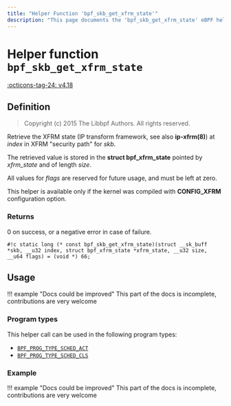 ```yaml
---
title: "Helper Function 'bpf_skb_get_xfrm_state'"
description: "This page documents the 'bpf_skb_get_xfrm_state' eBPF helper function, including its definition, usage, program types that can use it, and examples."
---
```

# Helper function `bpf_skb_get_xfrm_state`

<!-- [FEATURE_TAG](bpf_skb_get_xfrm_state) -->
[:octicons-tag-24: v4.18](https://github.com/torvalds/linux/commit/12bed760a78da6e12ac8252fec64d019a9eac523)
<!-- [/FEATURE_TAG] -->

## Definition

> Copyright (c) 2015 The Libbpf Authors. All rights reserved.


<!-- [HELPER_FUNC_DEF] -->
Retrieve the XFRM state (IP transform framework, see also **ip-xfrm(8)**) at _index_ in XFRM "security path" for _skb_.

The retrieved value is stored in the **struct bpf_xfrm_state** pointed by _xfrm_state_ and of length _size_.

All values for _flags_ are reserved for future usage, and must be left at zero.

This helper is available only if the kernel was compiled with **CONFIG_XFRM** configuration option.

### Returns

0 on success, or a negative error in case of failure.

`#!c static long (* const bpf_skb_get_xfrm_state)(struct __sk_buff *skb, __u32 index, struct bpf_xfrm_state *xfrm_state, __u32 size, __u64 flags) = (void *) 66;`
<!-- [/HELPER_FUNC_DEF] -->

## Usage

!!! example "Docs could be improved"
    This part of the docs is incomplete, contributions are very welcome

### Program types

This helper call can be used in the following program types:

<!-- DO NOT EDIT MANUALLY -->
<!-- [HELPER_FUNC_PROG_REF] -->
 * [`BPF_PROG_TYPE_SCHED_ACT`](../program-type/BPF_PROG_TYPE_SCHED_ACT.md)
 * [`BPF_PROG_TYPE_SCHED_CLS`](../program-type/BPF_PROG_TYPE_SCHED_CLS.md)
<!-- [/HELPER_FUNC_PROG_REF] -->

### Example

!!! example "Docs could be improved"
    This part of the docs is incomplete, contributions are very welcome

